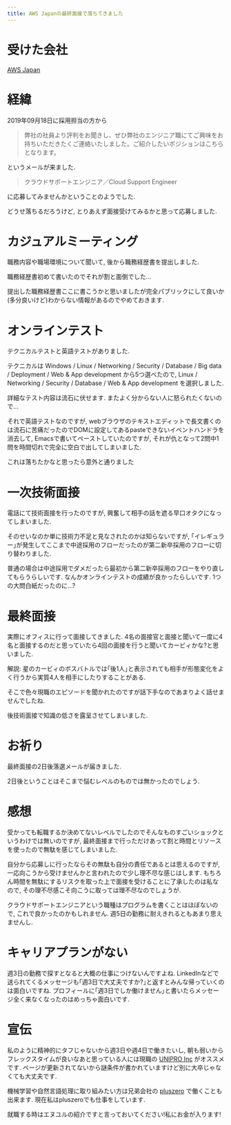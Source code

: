 ```yaml
---
title: AWS Japanの最終面接で落ちてきました
---
```


# 受けた会社

[AWS Japan](https://aws.amazon.com/jp/careers/)

# 経緯

2019年09月18日に採用担当の方から

> 弊社の社員より評判をお聞きし、ぜひ弊社のエンジニア職にてご興味をお持ちいただきたくご連絡いたしました。ご紹介したいポジションはこちらとなります。

というメールが来ました.

> クラウドサポートエンジニア／Cloud Support Engineer

に応募してみませんかということのようでした.

どうせ落ちるだろうけど,
とりあえず面接受けてみるかと思って応募しました.

# カジュアルミーティング

職務内容や職場環境について聞いて,
後から職務経歴書を提出しました.

職務経歴書初めて書いたのでそれが割と面倒でした…

提出した職務経歴書ここに書こうかと思いましたが完全パブリックにして良いか(多分良いけど)わからない情報があるのでやめておきます.

# オンラインテスト

テクニカルテストと英語テストがありました.

テクニカルは
Windows / Linux / Networking / Security / Database / Big data / Deployment / Web & App development
から5つ選べたので,
Linux / Networking / Security / Database / Web & App development
を選択しました.

詳細なテスト内容は流石に伏せます.
またよく分からない人に怒られたくないので…

それで英語テストなのですが,
webブラウザのテキストエディットで長文書くのは流石に苦痛だったのでDOMに設定してあるpasteできないイベントハンドラを消去して,
Emacsで書いてペーストしていたのですが,
それが仇となって2問中1問を時間切れで完全に空白で出してしまいました.

これは落ちたかなと思ったら意外と通りました

# 一次技術面接

電話にて技術面接を行ったのですが,
興奮して相手の話を遮る早口オタクになってしまいました.

そのせいなのか単に技術力不足と見なされたのかは知らないですが,
｢イレギュラー｣が発生してここまで中途採用のフローだったのが第二新卒採用のフローに切り替わりました.

普通の場合は中途採用でダメだったら最初から第二新卒採用のフローをやり直してもらうらしいです.
なんかオンラインテストの成績が良かったらしいです.
1つの大問白紙だったのに…?

# 最終面接

実際にオフィスに行って面接してきました.
4名の面接官と面接と聞いて一度に4名と面接するのだと思っていたら4回の面接を行うと聞いてカービィかな?と思いました.

解説: 星のカービィのボスバトルでは｢後1人｣と表示されても相手が形態変化をよく行うから実質4人を相手にしたりすることがある.

そこで色々現職のエピソードを聞かれたのですが話下手なのであまりよく話せませんでしたね.

後技術面接で知識の低さを露呈させてしまいました.

# お祈り

最終面接の2日後落選メールが届きました.

2日後ということはそこまで悩むレベルのものでは無かったのでしょう.

# 感想

受かっても転職するか決めてないレベルでしたのでそんなものすごいショックというわけでは無いのですが,
最終面接まで行っただけあって割と時間とリソースを使ったので無駄を感じてしまいました.

自分から応募しに行ったならその無駄も自分の責任であるとは思えるのですが,
一応向こうから受けませんかと言われたので少し理不尽な感じはします.
もちろん時間を無駄にするリスクを取った上で面接を受けることに了承したのは私なので,
その理不尽感こそ向こうに取っては理不尽なのでしょうが.

クラウドサポートエンジニアという職種はプログラムを書くことはほぼないので,
これで良かったのかもしれません.
週5日の勤務に耐えきれるともあまり思えませんし.

# キャリアプランがない

週3日の勤務で探すとなると大概の仕事につけないんですよね.
LinkedInなどで送られてくるメッセージも｢週3日で大丈夫ですか?｣と返すとみんな帰っていくのは面白いですね.
プロフィールに｢週3日でしか働けません｣と書いたらメッセージ全く来なくなったのはめっちゃ面白いです.

# 宣伝

私のように精神的にタフじゃないから週3日や週4日で働きたいし,
朝も弱いからフレックスタイムが良いなあと思っている人には現職の
[UNIPRO Inc](https://unipro.co.jp/)
がオススメです.
ページが更新されてないから謎条件が書かれていますけど別に大卒じゃなくても大丈夫です.

機械学習や自然言語処理に取り組みたい方は兄弟会社の
[pluszero](https://plus-zero.co.jp/)
で働くことも出来ます.
現在私はpluszeroでも仕事をしています.

就職する時はエヌユルの紹介ですと言っておいてください!私にお金が入ります!
